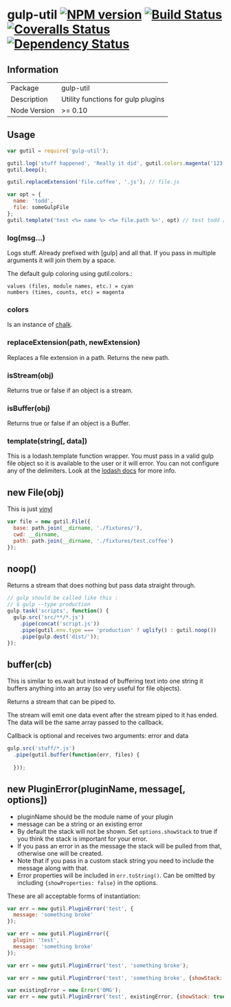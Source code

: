 # gulp-util [![NPM version][npm-image]][npm-url] [![Build Status][travis-image]][travis-url] [![Coveralls Status][coveralls-image]][coveralls-url] [![Dependency Status][depstat-image]][depstat-url]

## Information

<table>
<tr> 
<td>Package</td><td>gulp-util</td>
</tr>
<tr>
<td>Description</td>
<td>Utility functions for gulp plugins</td>
</tr>
<tr>
<td>Node Version</td>
<td>>= 0.10</td>
</tr>
</table>

## Usage

```javascript
var gutil = require('gulp-util');

gutil.log('stuff happened', 'Really it did', gutil.colors.magenta('123'));
gutil.beep();

gutil.replaceExtension('file.coffee', '.js'); // file.js

var opt = {
  name: 'todd',
  file: someGulpFile
};
gutil.template('test <%= name %> <%= file.path %>', opt) // test todd /js/hi.js
```

### log(msg...)

Logs stuff. Already prefixed with [gulp] and all that. If you pass in multiple arguments it will join them by a space.

The default gulp coloring using gutil.colors.<color>:
```
values (files, module names, etc.) = cyan
numbers (times, counts, etc) = magenta
```

### colors

Is an instance of [chalk](https://github.com/sindresorhus/chalk).

### replaceExtension(path, newExtension)

Replaces a file extension in a path. Returns the new path.

### isStream(obj)

Returns true or false if an object is a stream.

### isBuffer(obj)

Returns true or false if an object is a Buffer.

### template(string[, data])

This is a lodash.template function wrapper. You must pass in a valid gulp file object so it is available to the user or it will error. You can not configure any of the delimiters. Look at the [lodash docs](http://lodash.com/docs#template) for more info.

## new File(obj)

This is just [vinyl](https://github.com/wearefractal/vinyl)

```javascript
var file = new gutil.File({
  base: path.join(__dirname, './fixtures/'),
  cwd: __dirname,
  path: path.join(__dirname, './fixtures/test.coffee')
});
```

## noop()

Returns a stream that does nothing but pass data straight through.

```javascript
// gulp should be called like this :
// $ gulp --type production
gulp.task('scripts', function() {
  gulp.src('src/**/*.js')
    .pipe(concat('script.js'))
    .pipe(gutil.env.type === 'production' ? uglify() : gutil.noop())
    .pipe(gulp.dest('dist/'));
});
```

## buffer(cb)

This is similar to es.wait but instead of buffering text into one string it buffers anything into an array (so very useful for file objects).

Returns a stream that can be piped to.

The stream will emit one data event after the stream piped to it has ended. The data will be the same array passed to the callback.

Callback is optional and receives two arguments: error and data

```javascript
gulp.src('stuff/*.js')
  .pipe(gutil.buffer(function(err, files) {
  
  }));
```

## new PluginError(pluginName, message[, options])

- pluginName should be the module name of your plugin
- message can be a string or an existing error
- By default the stack will not be shown. Set `options.showStack` to true if you think the stack is important for your error.
- If you pass an error in as the message the stack will be pulled from that, otherwise one will be created.
- Note that if you pass in a custom stack string you need to include the message along with that.
- Error properties will be included in `err.toString()`. Can be omitted by including `{showProperties: false}` in the options.

These are all acceptable forms of instantiation:

```javascript
var err = new gutil.PluginError('test', {
  message: 'something broke'
});

var err = new gutil.PluginError({
  plugin: 'test',
  message: 'something broke'
});

var err = new gutil.PluginError('test', 'something broke');

var err = new gutil.PluginError('test', 'something broke', {showStack: true});

var existingError = new Error('OMG');
var err = new gutil.PluginError('test', existingError, {showStack: true});
```

[npm-url]: https://www.npmjs.com/package/gulp-util
[npm-image]: https://badge.fury.io/js/gulp-util.svg
[travis-url]: https://travis-ci.org/gulpjs/gulp-util
[travis-image]: https://img.shields.io/travis/gulpjs/gulp-util.svg?branch=master
[coveralls-url]: https://coveralls.io/r/gulpjs/gulp-util
[coveralls-image]: https://img.shields.io/coveralls/gulpjs/gulp-util.svg
[depstat-url]: https://david-dm.org/gulpjs/gulp-util
[depstat-image]: https://david-dm.org/gulpjs/gulp-util.svg
